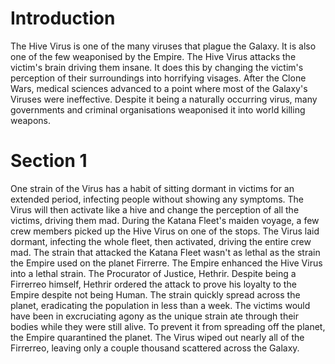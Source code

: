 # Introduction

The Hive Virus is one of the many viruses that plague the Galaxy.
It is also one of the few weaponised by the Empire.
The Hive Virus attacks the victim's brain driving them insane.
It does this by changing the victim's perception of their surroundings into horrifying visages.
After the Clone Wars, medical sciences advanced to a point where most of the Galaxy's Viruses were ineffective.
Despite it being a naturally occurring virus, many governments and criminal organisations weaponised it into world killing weapons.

# Section 1

One strain of the Virus has a habit of sitting dormant in victims for an extended period, infecting people without showing any symptoms.
The Virus will then activate like a hive and change the perception of all the victims, driving them mad.
During the Katana Fleet's maiden voyage, a few crew members picked up the Hive Virus on one of the stops.
The Virus laid dormant, infecting the whole fleet, then activated, driving the entire crew mad.
The strain that attacked the Katana Fleet wasn't as lethal as the strain the Empire used on the planet Firrerre.
The Empire enhanced the Hive Virus into a lethal strain.
The Procurator of Justice, Hethrir.
Despite being a Firrerreo himself, Hethrir ordered the attack to prove his loyalty to the Empire despite not being Human.
The strain quickly spread across the planet, eradicating the population in less than a week.
The victims would have been in excruciating agony as the unique strain ate through their bodies while they were still alive.
To prevent it from spreading off the planet, the Empire quarantined the planet.
The Virus wiped out nearly all of the Firrerreo, leaving only a couple thousand scattered across the Galaxy.
